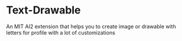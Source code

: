 # Text-Drawable
An MIT AI2 extension that helps you to create image or drawable with letters for profile with a lot of customizations
